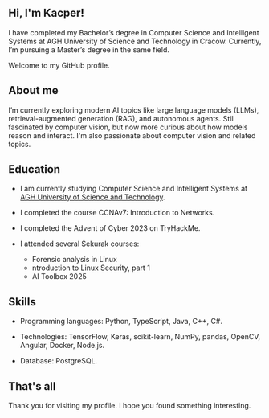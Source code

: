 ## Hi, I'm Kacper!

I have completed my Bachelor’s degree in Computer Science and Intelligent Systems at AGH University of Science and Technology in Cracow. Currently, I’m pursuing a Master’s degree in the same field.

Welcome to my GitHub profile.

## About me

I’m currently exploring modern AI topics like large language models (LLMs), retrieval-augmented generation (RAG), and autonomous agents. Still fascinated by computer vision, but now more curious about how models reason and interact. I'm also passionate about computer vision and related topics.

## Education

- I am currently studying Computer Science and Intelligent Systems at [AGH University of Science and Technology](https://www.agh.edu.pl).

- I completed the course CCNAv7: Introduction to Networks.
- I completed the Advent of Cyber 2023 on TryHackMe.
- I attended several Sekurak courses:
  - Forensic analysis in Linux
  - ntroduction to Linux Security, part 1
  - AI Toolbox 2025

## Skills

- Programming languages: Python, TypeScript, Java, C++, C#.

- Technologies: TensorFlow, Keras, scikit-learn, NumPy, pandas, OpenCV, Angular, Docker, Node.js.

- Database: PostgreSQL.

## That's all

Thank you for visiting my profile. I hope you found something interesting.
